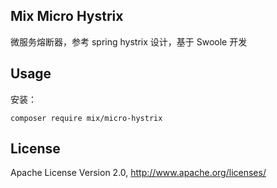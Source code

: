 ## Mix Micro Hystrix

微服务熔断器，参考 spring hystrix 设计，基于 Swoole 开发

## Usage

安装：

```
composer require mix/micro-hystrix
```

## License

Apache License Version 2.0, http://www.apache.org/licenses/
